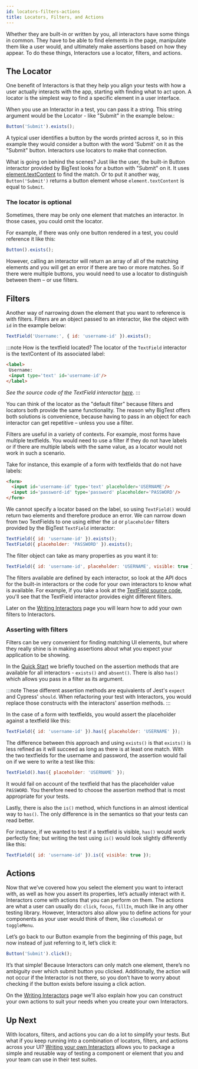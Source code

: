 ```yaml
---
id: locators-filters-actions
title: Locators, Filters, and Actions
---
```


Whether they are built-in or written by you, all interactors have some things in common. They have to be able to find elements in the page, manipulate them like a user would, and ultimately make assertions based on how they appear. To do these things, Interactors use a locator, filters, and actions.

## The Locator

One benefit of Interactors is that they help you align your tests with how a user actually interacts with the app, starting with finding what to act upon. A locator is the simplest way to find a specific element in a user interface.

When you use an Interactor in a test, you can pass it a string. This string argument would be the Locator - like "Submit" in the example below.:

```js
Button('Submit').exists();
```

A typical user identifies a button by the words printed across it, so in this example they would consider a button with the word 'Submit' on it as the "Submit" button. Interactors use locators to make that connection.

What is going on behind the scenes? Just like the user, the built-in Button interactor provided by BigTest looks for a button with "Submit" on it. It uses [element.textContent](https://github.com/thefrontside/bigtest/blob/v0/packages/interactor/src/definitions/button.ts#L11-L12) to find the match. Or to put it another way, `Button('Submit')` returns a button element whose `element.textContent` is equal to `Submit`.

### The locator is optional

Sometimes, there may be only one element that matches an interactor. In those cases, you could omit the locator.

For example, if there was only one button rendered in a test, you could reference it like this:

```js
Button().exists();
```

However, calling an interactor will return an array of all of the matching elements and you will get an error if there are two or more matches. So if there were multiple buttons, you would need to use a locator to distinguish between them – or use filters.

## Filters

Another way of narrowing down the element that you want to reference is with filters. Filters are an object passed to an interactor, like the object with `id` in the example below:

```js
TextField('Username:', { id: 'username-id' }).exists();
```

:::note How is the textfield located?
 The locator of the `TextField` interactor is the textContent of its associated label:
 ```html
<label>
  Username:
  <input type='text' id='username-id'/>
</label>
 ```
 _See the source code of the TextField interactor [here](https://github.com/thefrontside/bigtest/blob/v0/packages/interactor/src/definitions/text-field.ts)_.
:::

You can think of the locator as the "default filter" because filters and locators both provide the same functionality. The reason why BigTest offers both solutions is convenience, because having to pass in an object for each interactor can get repetitive – unless you use a filter.

Filters are useful in a variety of contexts. For example, most forms have multiple textfields. You would need to use a filter if they do not have labels or if there are multiple labels with the same value, as a locator would not work in such a scenario.

Take for instance, this example of a form with textfields that do not have labels:

```html
<form>
  <input id='username-id' type='text' placeholder='USERNAME'/>
  <input id='password-id' type='password' placeholder='PASSWORD'/>
</form>
```

We cannot specify a locator based on the label, so using `TextField()` would return two elements and therefore produce an error. We can narrow  down from two TextFields to one using either the `id` or `placeholder` filters provided by the BigTest `TextField` interactor:

```js
TextField({ id: 'username-id' }).exists();
TextField({ placeholder: 'PASSWORD' }).exists();
```

The filter object can take as many properties as you want it to:

```js
TextField({ id: 'username-id', placeholder: 'USERNAME', visible: true }).exists();
```

The filters available are defined by each interactor, so look at the API docs for the built-in interactors or the code for your own interactors to know what is available. For example, if you take a look at the [TextField source code](https://github.com/thefrontside/bigtest/blob/v0/packages/interactor/src/definitions/text-field.ts), you'll see that the TextField interactor provides eight different filters.

Later on the [Writing Interactors](4-write-your-own.md) page you will learn how to add your own filters to Interactors.

### Asserting with filters
Filters can be very convenient for finding matching UI elements, but where they really shine is in making assertions about what you expect your application to be showing.

In the [Quick Start](/docs/interactors/#making-test-assertions) we briefly touched on the assertion methods that are available for all interactors - `exists()` and `absent()`. There is also `has()` which allows you pass in a filter as its argument.

:::note
 These different assertion methods are equivalents of Jest's `expect` and Cypress' `should`. When refactoring your test with Interactors, you would replace those constructs with the interactors' assertion methods.
:::

In the case of a form with textfields, you would assert the placeholder against a textfield like this:

```js
TextField({ id: 'username-id' }).has({ placeholder: 'USERNAME' });
```

The difference between this approach and using `exists()` is that `exists()` is less refined as it will succeed as long as there is at least one match. With the two textfields for the username and password, the assertion would fail on if we were to write a test like this:

```js
TextField().has({ placeholder: 'USERNAME' });
```

It would fail on account of the textfield that has the placeholder value `PASSWORD`. You therefore need to choose the assertion method that is most appropriate for your tests.

Lastly, there is also the `is()` method, which functions in an almost identical way to `has()`. The only difference is in the semantics so that your tests can read better.

For instance, if we wanted to test if a textfield is visible, `has()` would work perfectly fine; but writing the test using `is()` would look slightly differently like this:

```js
TextField({ id: 'username-id' }).is({ visible: true });
```

## Actions

Now that we’ve covered how you select the element you want to interact with, as well as how you assert its properties, let’s actually interact with it. Interactors come with actions that you can perform on them. The actions are what a user can usually do: `click`, `focus`, `fillIn`, much like in any other testing library. However, Interactors also allow you to define actions for your components as your user would think of them, like `closeModal` or `toggleMenu`.

Let’s go back to our Button example from the beginning of this page, but now instead of just referring to it, let’s click it:

```js
Button('Submit').click();
```

It’s that simple! Because Interactors can only match one element, there’s no ambiguity over which submit button you clicked. Additionally, the action will not occur if the Interactor is not there, so you don’t have to worry about checking if the button exists before issuing a click action.

On the [Writing Interactors](4-write-your-own.md) page we'll also explain how you can construct your own actions to suit your needs when you create your own Interactors.

## Up Next

With locators, filters, and actions you can do a lot to simplify your tests. But what if you keep running into a combination of locators, filters, and actions across your UI? [Writing your own Interactors](/docs/interactors/write-your-own) allows you to package a simple and reusable way of testing a component or element that you and your team can use in their test suites.
